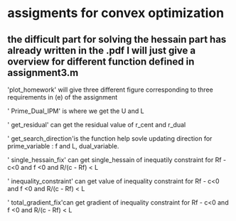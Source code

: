 # assigments for convex optimization
the difficult part for solving the hessain part has already written in the .pdf
I will just give a overview for different function defined in assignment3.m
---
'plot_homework' will give three different figure corresponding to three requirements in (e) of the assignment

' Prime_Dual_IPM' is where we get the U and L

' get_residual' can get the residual value of r_cent and r_dual

' get_search_direction'is the function help sovle updating direction for prime_variable : f and L, dual_variable.

' single_hessain_fix' can get single_hessain of inequatily constraint for Rf - c<0 and f <0 and R/(c - Rf) < L

' inequality_constraint' can get value of inequality constraint for Rf - c<0 and f <0 and R/(c - Rf) < L

' total_gradient_fix'can get gradient of inequality constraint for Rf - c<0 and f <0 and R/(c - Rf) < L

 

